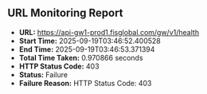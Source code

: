 ## URL Monitoring Report

- **URL:** https://api-gw1-prod1.fisglobal.com/gw/v1/health
- **Start Time:** 2025-09-19T03:46:52.400528
- **End Time:** 2025-09-19T03:46:53.371394
- **Total Time Taken:** 0.970866 seconds
- **HTTP Status Code:** 403
- **Status:** Failure
- **Failure Reason:** HTTP Status Code: 403

